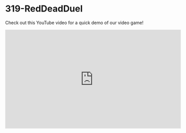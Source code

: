 # 319-RedDeadDuel

Check out this YouTube video for a quick demo of our video game!
<iframe width="560" height="315" src="https://www.youtube.com/embed/911-FPZZQl8?si=p_2Coz1_86L_aj0U" title="YouTube video player" frameborder="0" allow="accelerometer; autoplay; clipboard-write; encrypted-media; gyroscope; picture-in-picture; web-share" referrerpolicy="strict-origin-when-cross-origin" allowfullscreen></iframe>

